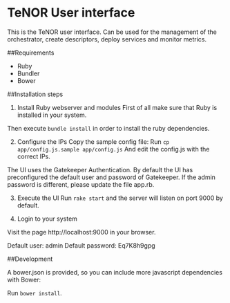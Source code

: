 # TeNOR User interface
This is the TeNOR user interface. Can be used for the management of the orchestrator, create descriptors, deploy services and monitor metrics.

##Requirements
 - Ruby
 - Bundler
 - Bower

##Installation steps
1. Install Ruby webserver and modules
First of all make sure that Ruby is installed in your system.

Then execute `bundle install` in order to install the ruby dependencies.

2. Configure the IPs
Copy the sample config file:
Run `cp app/config.js.sample app/config.js`
And edit the config.js with the correct IPs.

The UI uses the Gatekeeper Authentication. By default the UI has preconfigured the default user and password of Gatekeeper. If the admin password is different, please update the file app.rb.

3. Execute the UI
Run `rake start` and the server will listen on port 9000 by default.

4. Login to your system

Visit the page http://localhost:9000 in your browser.

Default user: admin
Default password: Eq7K8h9gpg

##Development

A bower.json is provided, so you can include more javascript dependencies with Bower:

Run `bower install`.